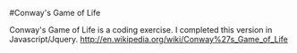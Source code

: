#Conway's Game of Life 

Conway's Game of Life is a coding exercise. I completed this version in Javascript/Jquery. http://en.wikipedia.org/wiki/Conway%27s_Game_of_Life 
